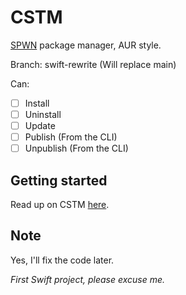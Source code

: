# CSTM
[SPWN](https://github.com/Spu7Nix/SPWN-language) package manager, AUR style.

Branch: swift-rewrite (Will replace main)

Can:
- [ ] Install
- [ ] Uninstall
- [ ] Update
- [ ] Publish (From the CLI)
- [ ] Unpublish (From the CLI)

## Getting started
Read up on CSTM [here](https://github.com/Deltara3/CSTM/wiki).

## Note
Yes, I'll fix the code later.

*First Swift project, please excuse me.*